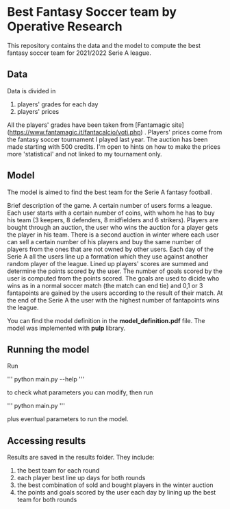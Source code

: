 # Best Fantasy Soccer team by Operative Research

This repository contains the data and the model to compute the best fantasy soccer team
for 2021/2022 Serie A league.

## Data

Data is divided in
1. players' grades for each day
2. players' prices 

All the players' grades have been taken from [Fantamagic site] (https://www.fantamagic.it/fantacalcio/voti.php) .
Players' prices come from the fantasy soccer tournament I played last year. The auction has been made
starting with 500 credits. 
I'm open to hints on how to make the prices more 'statistical' and not linked to my tournament only.

## Model

The model is aimed to find the best team for the Serie A fantasy football. 

Brief description of the game. A certain number of users forms a league. Each user starts with a certain
number of coins, with whom he has to buy his team (3 keepers, 8 defenders, 8 midfielders and 6 strikers).
Players are bought through an auction, the user who wins the auction for a player gets the player in
his team. There is a second auction in winter where each user can sell a certain number of his players
and buy the same number of players from the ones that are not owned by other users. Each day of the Serie A
all the users line up a formation which they use against another random player of the league. Lined up
players' scores are summed and determine the points scored by the user. The number of goals scored by the
user is computed from the points scored. The goals are used to dicide who wins as in a normal soccer match
(the match can end tie) and 0,1 or 3 fantapoints are gained by the users according to the result of their
match. At the end of the Serie A the user with the highest number of fantapoints wins the league.

You can find the model definition in the **model_definition.pdf** file. The model was implemented
with **pulp** library.

## Running the model

Run 

'''
python main.py --help
'''

to check what parameters you can modify, then run

'''
python main.py
'''

plus eventual parameters to run the model. 

## Accessing results

Results are saved in the results folder. They include:
1. the best team for each round
2. each player best line up days for both rounds
3. the best combination of sold and bought players in the winter auction 
4. the points and goals scored by the user each day by lining up the best team for both rounds






